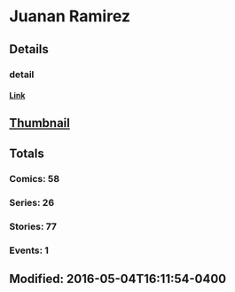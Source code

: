 # Juanan  Ramirez 
## Details
### detail
#### [Link](http://marvel.com/comics/creators/12856/juanan_ramirez?utm_campaign=apiRef&utm_source=225578a89fc76f3d20fbffda5d17a88d)
## [Thumbnail](http://i.annihil.us/u/prod/marvel/i/mg/b/40/image_not_available.jpg)
## Totals
### Comics: 58
### Series: 26
### Stories: 77
### Events: 1
## Modified: 2016-05-04T16:11:54-0400